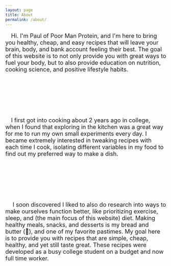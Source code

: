 ```yaml
---
layout: page
title: About
permalink: /about/
---
```


<font size="+1">

&emsp;Hi.  I'm Paul of Poor Man Protein, and I'm here to bring you healthy, cheap, and easy recipes that will leave your brain, body, and bank account feeling their best.  The goal of this website is to not only provide you with great ways to fuel your body, but to also provide education on nutrition, cooking science, and positive lifestyle habits.

<br><br><center><img src="/assets/Other/About/better-health.png" alt="" class="smaller-image">&emsp;&emsp;<img src="/assets/Other/About/piggy-bank.png" alt="" class="smaller-image">&emsp;&emsp;<img src="/assets/Other/About/diet.png" alt="" class="smaller-image"></center><br>

&emsp;I first got into cooking about 2 years ago in college, when I found that exploring in the kitchen was a great way for me to run my own small experiments every day.  I became extremely interested in tweaking recipes with each time I cook, isolating different variables in my food to find out my preferred way to make a dish.

<br><br><center><img src="/assets/Other/About/cooking.png" alt="" class="smaller-image">&emsp;&emsp;<img src="/assets/Other/About/experiment.png" alt="" class="smaller-image">&emsp;&emsp;<img src="/assets/Other/About/whisk.png" alt="" class="smaller-image"></center><br>

&emsp; I soon discovered I liked to also do research into ways to make ourselves function better, like prioritizing exercise, sleep, and (the main focus of this website) diet.  Making healthy meals, snacks, and desserts is my bread and butter (🥁), and one of my favorite pastimes.  My goal here is to provide you with recipes that are simple, cheap, healthy, and yet still taste great.  These recipes were developed as a busy college student on a budget and now full time worker.

<br><br><center><img src="/assets/Other/About/run.png" alt="" class="smaller-image">&emsp;&emsp;<img src="/assets/Other/About/sleeping.png" alt="" class="smaller-image">&emsp;&emsp;<img src="/assets/Other/About/no-food.png" alt="" class="smaller-image"></center>

</font>